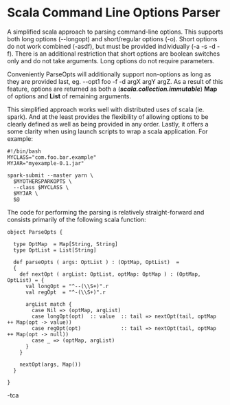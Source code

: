 Scala Command Line Options Parser
=================================

A simplified scala approach to parsing command-line options. This supports both long 
options (--longopt) and short/regular options (-o). Short options do not work combined 
(-asdf), but must be provided individually (-a -s -d -f). There is an additional 
restriction that short options are boolean switches only and do not take arguments.
Long options do not require parameters.

Conveniently ParseOpts will additionally support non-options as long as they are 
provided last, eg. --opt1 foo -f -d argX argY argZ.  As a result of this feature, 
options are returned as both a (***scala.collection.immutable***) **Map** of options 
and **List** of remaining arguments.

This simplified approach works well with distributed uses of scala (ie. spark). And at 
the least provides the flexibility of allowing options to be clearly defined as well 
as being provided in any order. Lastly, it offers a some clarity when using launch 
scripts to wrap a scala application. For example:

```
#!/bin/bash
MYCLASS="com.foo.bar.example"
MYJAR="myexample-0.1.jar"

spark-submit --master yarn \
  $MYOTHERSPARKOPTS \
  --class $MYCLASS \
  $MYJAR \
  $@
```

The code for performing the parsing is relatively straight-forward and consists 
primarily of the following scala function:

```
object ParseOpts {

  type OptMap  = Map[String, String]
  type OptList = List[String]
  
  def parseOpts ( args: OptList ) : (OptMap, OptList)  = 
  {
    def nextOpt ( argList: OptList, optMap: OptMap ) : (OptMap, OptList) = {
      val longOpt = "^--(\\S+)".r
      val regOpt  = "^-(\\S+)".r

      argList match {
        case Nil => (optMap, argList)
        case longOpt(opt)  :: value  :: tail => nextOpt(tail, optMap ++ Map(opt -> value))
        case regOpt(opt)             :: tail => nextOpt(tail, optMap ++ Map(opt -> null))
        case _ => (optMap, argList)
      }
    }
    
    nextOpt(args, Map())
  }

}
```


-tca



